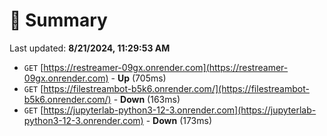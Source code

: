 # 📖 Summary
Last updated: **8/21/2024, 11:29:53 AM**

- `GET` [https://restreamer-09gx.onrender.com](https://restreamer-09gx.onrender.com) - **Up** (705ms)
- `GET` [https://filestreambot-b5k6.onrender.com/](https://filestreambot-b5k6.onrender.com/) - **Down** (163ms)
- `GET` [https://jupyterlab-python3-12-3.onrender.com](https://jupyterlab-python3-12-3.onrender.com) - **Down** (173ms)
